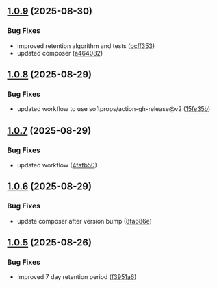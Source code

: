 ## [1.0.9](https://github.com/tearoom1/kirby-ftp-backup/compare/v1.0.8...v1.0.9) (2025-08-30)


### Bug Fixes

* improved retention algorithm and tests ([bcff353](https://github.com/tearoom1/kirby-ftp-backup/commit/bcff353af258ac30704a43f2d5754d9c2a9d4af0))
* updated composer ([a464082](https://github.com/tearoom1/kirby-ftp-backup/commit/a46408291e87d42f23f3ceaaf3a7debd55ab4835))

## [1.0.8](https://github.com/tearoom1/kirby-ftp-backup/compare/v1.0.7...v1.0.8) (2025-08-29)


### Bug Fixes

* updated workflow to use softprops/action-gh-release@v2 ([15fe35b](https://github.com/tearoom1/kirby-ftp-backup/commit/15fe35bf828762e13a8bcb6bdbcd4f222c5f175a))

## [1.0.7](https://github.com/tearoom1/kirby-ftp-backup/compare/v1.0.6...v1.0.7) (2025-08-29)


### Bug Fixes

* updated workflow ([4fafb50](https://github.com/tearoom1/kirby-ftp-backup/commit/4fafb5002d9f2266ba9f18dfa36a40b7e04a4236))

## [1.0.6](https://github.com/tearoom1/kirby-ftp-backup/compare/v1.0.5...v1.0.6) (2025-08-29)


### Bug Fixes

* update composer after version bump ([8fa686e](https://github.com/tearoom1/kirby-ftp-backup/commit/8fa686e87342f32015d7ce9cdf5ec833d9923845))

## [1.0.5](https://github.com/tearoom1/kirby-ftp-backup/compare/v1.0.4...v1.0.5) (2025-08-26)


### Bug Fixes

* Improved 7 day retention period ([f3951a6](https://github.com/tearoom1/kirby-ftp-backup/commit/f3951a627e50c90e7711eb37f9cfa5dfab9e0c4b))

